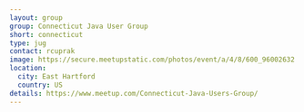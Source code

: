 ```yaml
---
layout: group
group: Connecticut Java User Group
short: connecticut
type: jug
contact: rcuprak
image: https://secure.meetupstatic.com/photos/event/a/4/8/600_96002632.jpeg
location:
  city: East Hartford
  country: US
details: https://www.meetup.com/Connecticut-Java-Users-Group/
---
```


